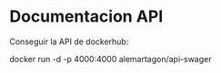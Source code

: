 # Documentacion API

Conseguir la API de dockerhub:

docker run -d -p 4000:4000 alemartagon/api-swager

